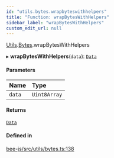 ```yaml
---
id: "utils.bytes.wrapbyteswithhelpers"
title: "Function: wrapBytesWithHelpers"
sidebar_label: "wrapBytesWithHelpers"
custom_edit_url: null
---
```


[Utils](../modules/utils.md).[Bytes](../modules/utils.bytes.md).wrapBytesWithHelpers

▸ **wrapBytesWithHelpers**(`data`): [`Data`](../interfaces/data.md)

#### Parameters

| Name | Type |
| :------ | :------ |
| `data` | `Uint8Array` |

#### Returns

[`Data`](../interfaces/data.md)

#### Defined in

[bee-js/src/utils/bytes.ts:138](https://github.com/ethersphere/bee-js/blob/6f227e1/src/utils/bytes.ts#L138)
